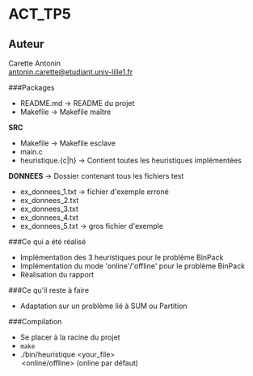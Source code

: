 ACT_TP5
=======

Auteur
------
Carette Antonin  
antonin.carette@etudiant.univ-lille1.fr

###Packages

*	README.md -> README du projet
*	Makefile -> Makefile maître

**SRC**  
*	Makefile -> Makefile esclave
*	main.c
*	heuristique.{c|h} -> Contient toutes les heuristiques implémentées

**DONNEES** -> Dossier contenant tous les fichiers test
*	ex_donnees_1.txt -> fichier d'exemple erroné
*	ex_donnees_2.txt
*	ex_donnees_3.txt
* ex_donnees_4.txt
* ex_donnees_5.txt -> gros fichier d'exemple

###Ce qui a été réalisé

* Implémentation des 3 heuristiques pour le problème BinPack
* Implémentation du mode 'online'/'offline' pour le problème BinPack
* Réalisation du rapport

###Ce qu'il reste à faire

* Adaptation sur un problème lié à SUM ou Partition

###Compilation

* Se placer à la racine du projet
* <code>make</code>
* ./bin/heuristique <your_file> <option> <online/offline> (online par défaut)
